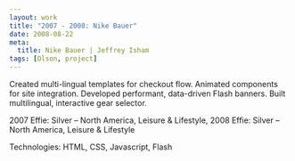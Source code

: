 ```yaml
---
layout: work
title: "2007 - 2008: Nike Bauer"
date: 2008-08-22
meta:
  title: Nike Bauer | Jeffrey Isham
tags: [Olson, project]
---
```


<p>Created multi-lingual templates for checkout flow. Animated components for site integration. Developed performant, data-driven Flash banners. Built multilingual, interactive gear selector.</p>
<p class="small">2007 Effie: Silver – North America, Leisure & Lifestyle, 2008 Effie: Silver – North America, Leisure & Lifestyle</p>
<p class="small">Technologies: HTML, CSS, Javascript, Flash</p>
